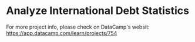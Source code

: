 # Analyze International Debt Statistics

For more project info, please check on DataCamp's websit: https://app.datacamp.com/learn/projects/754
